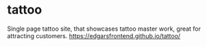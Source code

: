 # tattoo
Single page tattoo site, that showcases tattoo master work, great for attracting customers.
https://edgarsfrontend.github.io/tattoo/
